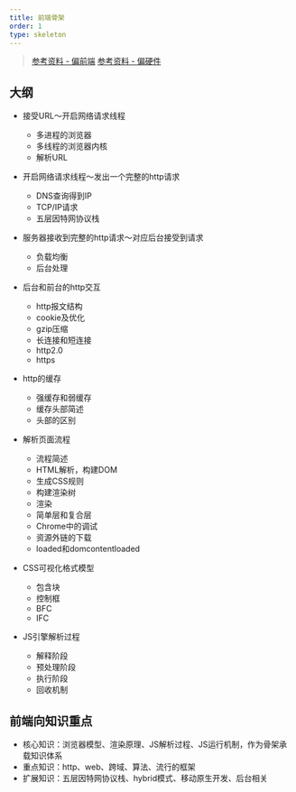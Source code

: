 ```yaml
---
title: 前端骨架
order: 1
type: skeleton
---
```


> [参考资料 - 偏前端](https://dailc.github.io/2018/03/12/whenyouenteraurl.html)
> [参考资料 - 偏硬件](http://fex.baidu.com/blog/2014/05/what-happen/)

## 大纲
- 接受URL～开启网络请求线程
  - 多进程的浏览器
  - 多线程的浏览器内核
  - 解析URL

- 开启网络请求线程～发出一个完整的http请求
  - DNS查询得到IP
  - TCP/IP请求
  - 五层因特网协议栈
  
- 服务器接收到完整的http请求～对应后台接受到请求
  - 负载均衡
  - 后台处理

- 后台和前台的http交互
  - http报文结构
  - cookie及优化
  - gzip压缩
  - 长连接和短连接
  - http2.0
  - https

- http的缓存
  - 强缓存和弱缓存
  - 缓存头部简述
  - 头部的区别

- 解析页面流程
  - 流程简述
  - HTML解析，构建DOM
  - 生成CSS规则
  - 构建渲染树
  - 渲染
  - 简单层和复合层
  - Chrome中的调试
  - 资源外链的下载
  - loaded和domcontentloaded

- CSS可视化格式模型
  - 包含块
  - 控制框
  - BFC
  - IFC

- JS引擎解析过程
  - 解释阶段
  - 预处理阶段
  - 执行阶段
  - 回收机制

## 前端向知识重点
- 核心知识：浏览器模型、渲染原理、JS解析过程、JS运行机制，作为骨架承载知识体系
- 重点知识：http、web、跨域、算法、流行的框架
- 扩展知识：五层因特网协议栈、hybrid模式、移动原生开发、后台相关